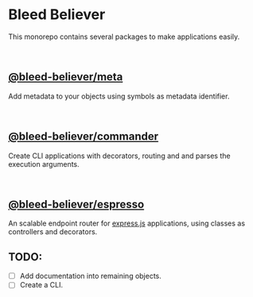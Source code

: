 # Bleed Believer

This monorepo contains several packages to make applications easily.

<br />

## [@bleed-believer/meta](/packages/meta/README.md)

Add metadata to your objects using symbols as metadata identifier.

<br />

## [@bleed-believer/commander](/packages/commander/README.md)

Create CLI applications with decorators, routing and and parses the execution arguments.

<br />

## [@bleed-believer/espresso](/packages/espresso/README.md)

An scalable endpoint router for [express.js](https://www.npmjs.com/package/express) applications, using classes as controllers and decorators.

## TODO:

* [ ] Add documentation into remaining objects.
* [ ] Create a CLI.